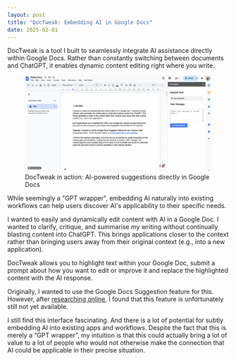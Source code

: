 ```yaml
---
layout: post
title: "DocTweak: Embedding AI in Google Docs"
date: 2025-02-01
---
```


DocTweak is a tool I built to seamlessly integrate AI assistance directly within Google Docs. Rather than constantly switching between documents and ChatGPT, it enables dynamic content editing right where you write.

<figure>
  <img src="/assets/images/DocTweak.gif" alt="DocTweak interface showing AI suggestions in Google Docs">
  <figcaption>DocTweak in action: AI-powered suggestions directly in Google Docs</figcaption>
</figure>

<span class="sidenote">
While seemingly a "GPT wrapper", embedding AI naturally into existing workflows can help users discover AI's applicability to their specific needs.
</span>

I wanted to easily and dynamically edit content with AI in a Google Doc. I wanted to clarify, critique, and summarise my writing without continually blasting content into ChatGPT. This brings applications closer to the context rather than bringing users away from their original context (e.g., into a new application).

DocTweak allows you to highlight text within your Google Doc, submit a prompt about how you want to edit or improve it and replace the highlighted content with the AI response.

Originally, I wanted to use the Google Docs Suggestion feature for this. However, after [researching online](https://stackoverflow.com/questions/60775916/google-docs-api-edit-text-as-suggestion), I found that this feature is unfortunately still not yet available.

I still find this interface fascinating. And there is a lot of potential for subtly embedding AI into existing apps and workflows. Despite the fact that this is merely a “GPT wrapper”, my intuition is that this could actually bring a lot of value to a lot of people who would not otherwise make the connection that AI could be applicable in their precise situation. 
